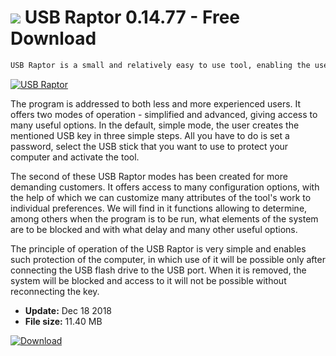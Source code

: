 # ![](https://cdn.softexe.net/static/icon/4/usb-raptor-9444.png) USB Raptor 0.14.77 - Free Download

```sh
USB Raptor is a small and relatively easy to use tool, enabling the use of a standard pendrive as a special key, which is required to unlock the computer, eg after the absence of the user.
```
[![USB Raptor](https://gallery.dpcdn.pl/imgc/Tools/77841/g_-_420x350_1.5_-_x20170926174905_0.png)](https://softexe.net/win/security-privacy/other/usb-raptor:addd.html)

The program is addressed to both less and more experienced users. It offers two modes of operation - simplified and advanced, giving access to many useful options. In the default, simple mode, the user creates the mentioned USB key in three simple steps. All you have to do is set a password, select the USB stick that you want to use to protect your computer and activate the tool.
 
 The second of these USB Raptor modes has been created for more demanding customers. It offers access to many configuration options, with the help of which we can customize many attributes of the tool's work to individual preferences. We will find in it functions allowing to determine, among others when the program is to be run, what elements of the system are to be blocked and with what delay and many other useful options.
 
 The principle of operation of the USB Raptor is very simple and enables such protection of the computer, in which use of it will be possible only after connecting the USB flash drive to the USB port. When it is removed, the system will be blocked and access to it will not be possible without reconnecting the key.


- **Update:** Dec 18 2018
- **File size:** 11.40 MB

[![Download](https://cdn.softexe.net/static/img/download.png)](https://softexe.net/win/security-privacy/other/usb-raptor:addd.html)

